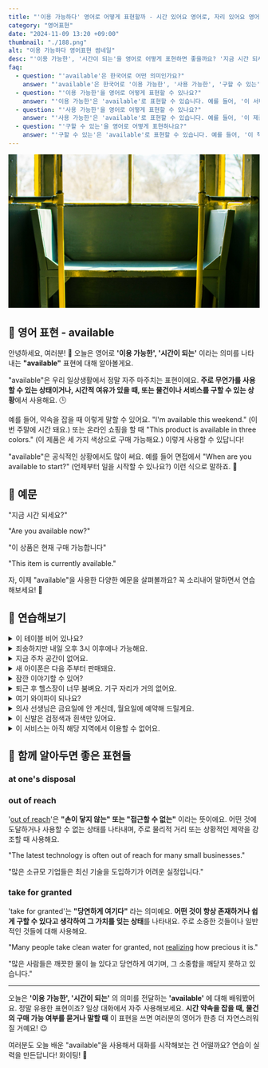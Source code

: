 ```yaml
---
title: "'이용 가능하다' 영어로 어떻게 표현할까 - 시간 있어요 영어로, 자리 있어요 영어로"
category: "영어표현"
date: "2024-11-09 13:20 +09:00"
thumbnail: "./188.png"
alt: "이용 가능하다 영어표현 썸네일"
desc: "'이용 가능한', '시간이 되는'을 영어로 어떻게 표현하면 좋을까요? '지금 시간 되세요?', '이 상품은 현재 구매 가능합니다' 등을 영어로 표현하는 법을 배워봅시다. 다양한 예문을 통해서 연습하고 본인의 표현으로 만들어 보세요."
faq:
  - question: "'available'은 한국어로 어떤 의미인가요?"
    answer: "'available'은 한국어로 '이용 가능한', '사용 가능한', '구할 수 있는' 등으로 번역될 수 있습니다."
  - question: "'이용 가능한'을 영어로 어떻게 표현할 수 있나요?"
    answer: "'이용 가능한'은 'available'로 표현할 수 있습니다. 예를 들어, '이 서비스는 언제든지 이용 가능합니다'는 'This service is available at any time'으로 말할 수 있습니다."
  - question: "'사용 가능한'을 영어로 어떻게 표현할 수 있나요?"
    answer: "'사용 가능한'은 'available'로 표현할 수 있습니다. 예를 들어, '이 제품은 현재 사용 가능합니다'는 'This product is currently available'로 표현할 수 있습니다."
  - question: "'구할 수 있는'을 영어로 어떻게 표현하나요?"
    answer: "'구할 수 있는'은 'available'로 표현할 수 있습니다. 예를 들어, '이 책은 온라인에서 구할 수 있습니다'는 'This book is available online'으로 말할 수 있습니다."
---
```


![약간 낡은 열차의 창가자리](./188-1.jpg)

## 🌟 영어 표현 - available

안녕하세요, 여러분! 👋 오늘은 영어로 **'이용 가능한', '시간이 되는'** 이라는 의미를 나타내는 **"available"** 표현에 대해 알아볼게요.

"available"은 우리 일상생활에서 정말 자주 마주치는 표현이에요. **주로 무언가를 사용할 수 있는 상태이거나, 시간적 여유가 있을 때, 또는 물건이나 서비스를 구할 수 있는 상황**에서 사용해요. 🕒

예를 들어, 약속을 잡을 때 이렇게 말할 수 있어요. "I'm available this weekend." (이번 주말에 시간 돼요.) 또는 온라인 쇼핑을 할 때 "This product is available in three colors." (이 제품은 세 가지 색상으로 구매 가능해요.) 이렇게 사용할 수 있답니다!

"available"은 공식적인 상황에서도 많이 써요. 예를 들어 면접에서 "When are you available to start?" (언제부터 일을 시작할 수 있나요?) 이런 식으로 말하죠. 💼

<script async src="https://pagead2.googlesyndication.com/pagead/js/adsbygoogle.js?client=ca-pub-1465612013356152"
     crossorigin="anonymous"></script>
<!-- engple-horizontal-ad -->

<ins class="adsbygoogle"
     style="display:block"
     data-ad-client="ca-pub-1465612013356152"
     data-ad-slot="2106896038"
     data-ad-format="auto"
     data-full-width-responsive="true"></ins>

<script>
     (adsbygoogle = window.adsbygoogle || []).push({});
</script>

## 📖 예문

"지금 시간 되세요?"

"Are you available now?"

"이 상품은 현재 구매 가능합니다"

"This item is currently available."

자, 이제 "available"을 사용한 다양한 예문을 살펴볼까요? 꼭 소리내어 말하면서 연습해보세요! 🚀

## 💬 연습해보기

<details>
<summary>이 테이블 비어 있나요?</summary>
<span>Is this table available?</span>
</details>

<details>
<summary>죄송하지만 내일 오후 3시 이후에나 가능해요.</summary>
<span>Sorry, I won't be available until after 3 PM tomorrow.</span>
</details>

<details>
<summary>지금 주차 공간이 없어요.</summary>
<span>There are no parking spots available right now.</span>
</details>

<details>
<summary>새 아이폰은 다음 주부터 판매돼요.</summary>
<span>The new iPhone will be available starting next week.</span>
</details>

<details>
<summary>잠깐 이야기할 수 있어?</summary>
<span>Hey, are you available for a quick chat?</span>
</details>

<details>
<summary>퇴근 후 헬스장이 너무 붐벼요. 기구 자리가 거의 없어요.</summary>
<span>The gym gets super crowded after work. <a href="/blog/in-english/078.barely/">barely</a> any machines available.</span>
</details>
<details>
<summary>여기 와이파이 되나요?</summary>
<span>Is Wi-Fi available here?</span>
</details>

<details>
<summary>의사 선생님은 금요일에 안 계신데, 월요일에 예약해 드릴게요.</summary>
<span>The doc's not available on Fridays, but I can book you for Monday.</span>
</details>

<details>
<summary>이 신발은 검정색과 흰색만 있어요.</summary>
<span>These shoes are only available in black and white.</span>
</details>

<details>
<summary>이 서비스는 아직 해당 지역에서 이용할 수 없어요.</summary>
<span>The service isn't available in your area yet.</span>
</details>

## 🤝 함께 알아두면 좋은 표현들

### at one's disposal

### out of reach

'[out of reach](/blog/vocab-1/034.out-of-reach/)'은 **"손이 닿지 않는" 또는 "접근할 수 없는"** 이라는 뜻이에요. 어떤 것에 도달하거나 사용할 수 없는 상태를 나타내며, 주로 물리적 거리 또는 상황적인 제약을 강조할 때 사용해요.

"The latest technology is often out of reach for many small businesses."

"많은 소규모 기업들은 최신 기술을 도입하기가 어려운 실정입니다."

### take for granted

'take for granted'는 **"당연하게 여기다"** 라는 의미예요. **어떤 것이 항상 존재하거나 쉽게 구할 수 있다고 생각하여 그 가치를 잊는 상태**를 나타내요. 주로 소중한 것들이나 일반적인 것들에 대해 사용해요.

"Many people take clean water for granted, not [realizing](/blog/in-english/166.realize/) how precious it is."

"많은 사람들은 깨끗한 물이 늘 있다고 당연하게 여기며, 그 소중함을 깨닫지 못하고 있습니다."

---

오늘은 **'이용 가능한', '시간이 되는'** 의 의미를 전달하는 **'available'** 에 대해 배워봤어요. 정말 유용한 표현이죠? 일상 대화에서 자주 사용해보세요. **시간 약속을 잡을 때, 물건의 구매 가능 여부를 묻거나 말할 때** 이 표현을 쓰면 여러분의 영어가 한층 더 자연스러워질 거예요! 😉

여러분도 오늘 배운 "available"을 사용해서 대화를 시작해보는 건 어떨까요? 연습이 실력을 만든답니다! 화이팅! 💪
